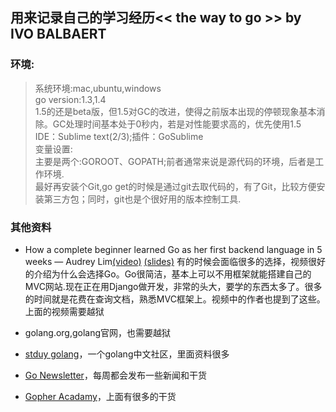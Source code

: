 ## 用来记录自己的学习经历<< the way to go >> by IVO BALBAERT
### 环境:
>系统环境:mac,ubuntu,windows  
>go version:1.3,1.4  
>1.5的还是beta版，但1.5对GC的改进，使得之前版本出现的停顿现象基本消除。GC处理时间基本处于0秒内，若是对性能要求高的，优先使用1.5  
>IDE：Sublime text(2/3);插件：GoSublime  
>变量设置:  
>主要是两个:GOROOT、GOPATH;前者通常来说是源代码的环境，后者是工作环境.  
>最好再安装个Git,go get的时候是通过git去取代码的，有了Git，比较方便安装第三方包；同时，git也是个很好用的版本控制工具.

### 其他资料
* How a complete beginner learned Go as her first backend language in 5 weeks — Audrey Lim[(video)](https://www.youtube.com/watch?v=fZh8uCInEfw) [(slides)](https://github.com/gophercon/2015-talks/blob/master/Audrey%20Lim%20-%20How%20a%20Complete%20Beginner%20Picked%20Up%20Go%20as%20Her%20First%20Backend%20Language%20in%205%20weeks/audreylim_slides.pdf)   有的时候会面临很多的选择，视频很好的介绍为什么会选择Go。Go很简洁，基本上可以不用框架就能搭建自己的MVC网站.现在正在用Django做开发，非常的头大，要学的东西太多了。很多的时间就是花费在查询文档，熟悉MVC框架上。视频中的作者也提到了这些。  
上面的视频需要越狱

* golang.org,golang官网，也需要越狱  
* [stduy golang](http://studygolang.com/)，一个golang中文社区，里面资料很多
* [Go Newsletter](http://golangweekly.com/)，每周都会发布一些新闻和干货
* [Gopher Acadamy](http://blog.gopheracademy.com/)，上面有很多的干货
